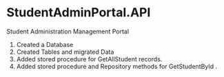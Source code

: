 # StudentAdminPortal.API
Student Administration Management Portal 
1. Created a Database
2. Created Tables and migrated Data
3. Added stored procedure for GetAllStudent records.
4. Added stored procedure and Repository methods for GetStudentById .
